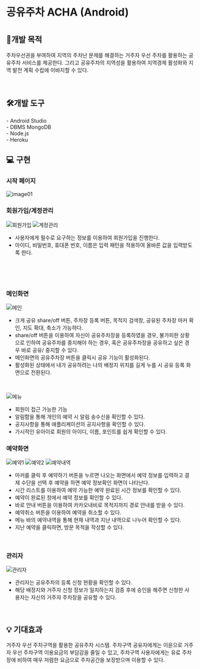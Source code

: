 <h1>공유주차 ACHA (Android) <h1>

<h2> 📖개발 목적 </h2>
  주차우선권을 부여하여 지역의 주차난 문제를 해결하는 거주자 우선 주차를 활용하는 공유주차 서비스를 제공한다. 그리고 공유주차의 지역성을 활용하여 지역경제 활성화와 지역 발전 계획 수립에 이바지할 수 있다.
  <br/>
  <br/>
  <br/>
  
<h2> 🛠개발 도구 </h2>
- Android Studio <br/>
- DBMS MongoDB <br/>
- Node.js <br/>
- Heroku <br/>

## 💻 구현

### 시작 페이지

![image01](https://user-images.githubusercontent.com/57476918/125679375-6cacc479-7197-4e6b-a66b-6d58dcebd05c.png)

### 회원가입/계정관리

![회원가입](https://user-images.githubusercontent.com/57476918/125680015-35ac4adc-3535-4e8e-90a1-473224fcc3ca.png)
![계정관리](https://user-images.githubusercontent.com/57476918/125680059-57fbc341-896d-4675-a457-1cdd45983919.png)
<br/>
- 사용자에게 필수로 요구하는 정보를 이용하여 회원가입을 진행한다. 
- 아이디, 비밀번호, 휴대폰 번호, 이름은 입력 패턴을 적용하여 올바른 값을 입력받도록 한다. 
<br/>
<br/>
<br/>

### 메인화면

![메인](https://user-images.githubusercontent.com/57476918/125679939-5dacd79d-55c2-4751-ab74-401f96f00298.png)
<br/>
- 크게 공유 share/off 버튼, 주차장 등록 버튼, 목적지 검색창, 공유된 주차장 마커 확인, 지도 확대, 축소가 가능하다. 
- share/off 버튼을 이용하여 자신이 공유주차장을 등록하였을 경우, 불가피한 상황으로 인하여 공유주차를 중지해야 하는 경우, 혹은 공유주차장을 공유하고 싶은 경우 바로 공유/ 중지할 수 있다.
- 메인화면의 공유주차장 버튼을 클릭시 공유 기능이 활성화된다.
- 활성화된 상태에서 내가 공유하려는 나의 배정지 위치를 길게 누를 시 공유 등록 화면으로 전환된다. 
<br/>

![메뉴](https://user-images.githubusercontent.com/57476918/125681294-32816dc6-b668-445b-91f0-498e1b7010c6.png)
<br/>
- 회원이 접근 가능한 기능
- 알림함을 통해 개인의 예약 시 알림 송수신을 확인할 수 있다. 
- 공지사항을 통해 애플리케이션의 공지사항을 확인할 수 있다.
- 가시적인 유아이로 회원의 아이디, 이름, 포인트를 쉽게 확인할 수 있다. 



### 예약화면
![예약1](https://user-images.githubusercontent.com/57476918/125679989-7c0c28b7-1263-4e1d-aba4-fb5f97c27a27.png)
![예약2](https://user-images.githubusercontent.com/57476918/125679981-d20db3b5-047d-4232-9f0a-dfa66eae9ffd.png)
![예약내역](https://user-images.githubusercontent.com/57476918/125679986-c1f03e49-c972-482a-81f8-407529f3dd9d.png)
<br/>
- 마커를 클릭 후 예약하기 버튼을 누르면 나오는 화면에서 예약 정보를 입력하고 결제
  수단을 선택 후 예약을 하면 예약 정보확인 화면이 나타난다.
- 시간 리스트를 이용하여 예약 가능한 예약 완료된 시간 정보를 확인할 수 있다. 
- 예약이 완료된 창에서 예약 정보를 확인할 수 있다.
- 바로 안내 버튼을 이용하여 카카오내비로 목적지까지 경로 안내를 받을 수 있다.
- 예약취소 버튼을 이용하여 예약을 취소할 수 있다. 
- 메뉴 바의 예약내역을 통해 현재 내역과 지난 내역으로 나누어 확인할 수 있다.
- 지난 예약을 클릭하면, 방문 목적을 작성할 수 있다. 

<br/>

### 관리자
![관리자](https://user-images.githubusercontent.com/57476918/125680070-b340754e-04b0-4a88-8e78-d8d2afd2c921.png)
<br/>
 - 관리자는 공유주차의 등록 신청 현황을 확인할 수 있다.
-  해당 배정지와 거주자 신청 정보가 일치하는지 검증 후에 승인을 해주면 신청한 사용자는 자신의 거주자 주차장을 공유할 수 있다.
<br/>

## 💡 기대효과 
거주자 우선 주차구역을 활용한 공유주차 시스템. 주차구역 공유자에게는 이윤으로 거주자 우선 주차구역 이용요금의 부담감을 줄일 수 있고, 주차구역 사용자에게는 유료 주차장에 비하여 매우 저렴한 요금으로 주차공간을 보장받으며 이용할 수 있다. 
